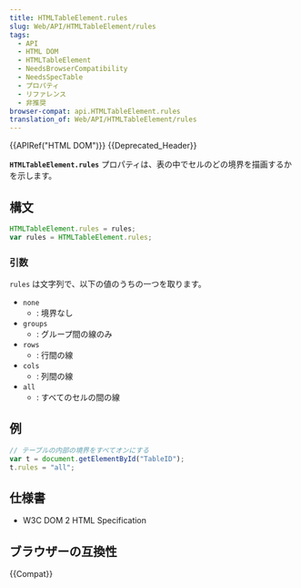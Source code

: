 ```yaml
---
title: HTMLTableElement.rules
slug: Web/API/HTMLTableElement/rules
tags:
  - API
  - HTML DOM
  - HTMLTableElement
  - NeedsBrowserCompatibility
  - NeedsSpecTable
  - プロパティ
  - リファレンス
  - 非推奨
browser-compat: api.HTMLTableElement.rules
translation_of: Web/API/HTMLTableElement/rules
---
```

{{APIRef("HTML DOM")}} {{Deprecated_Header}}

**`HTMLTableElement.rules`** プロパティは、表の中でセルのどの境界を描画するかを示します。

## 構文

```js
HTMLTableElement.rules = rules;
var rules = HTMLTableElement.rules;
```

### 引数

`rules` は文字列で、以下の値のうちの一つを取ります。

- `none`
  - : 境界なし
- `groups`
  - : グループ間の線のみ
- `rows`
  - : 行間の線
- `cols`
  - : 列間の線
- `all`
  - : すべてのセルの間の線

## 例

```js
// テーブルの内部の境界をすべてオンにする
var t = document.getElementById("TableID");
t.rules = "all";
```

## 仕様書

- W3C DOM 2 HTML Specification

## ブラウザーの互換性

{{Compat}}
